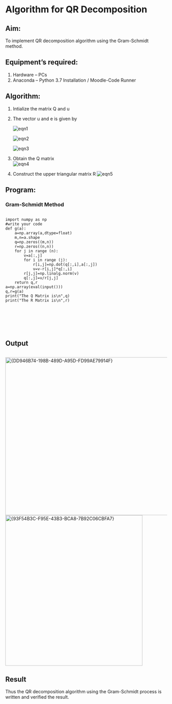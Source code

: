 # Algorithm for QR Decomposition
## Aim:
To implement QR decomposition algorithm using the Gram-Schmidt method.
## Equipment’s required:
1.	Hardware – PCs
2.	Anaconda – Python 3.7 Installation / Moodle-Code Runner
## Algorithm:
1.	Intialize the matrix Q and u
2.	The vector u and e is given by

    ![eqn1](./ex4.jpg)

    ![eqn2](./ex6.jpg)

    ![eqn3](./ex3.jpg)

3.	Obtain the Q matrix   
    ![eqn4](./ex1.jpg)
4.	Construct the upper triangular matrix R
    ![eqn5](./ex2.jpg)



## Program:
### Gram-Schmidt Method
```

import numpy as np
#write your code 
def g(a):
    a=np.array(a,dtype=float)
    m,n=a.shape
    q=np.zeros((m,n))
    r=np.zeros((n,n))
    for j in range (n):
        v=a[:,j]
        for i in range (j):
            r[i,j]=np.dot(q[:,i],a[:,j])
            v=v-r[i,j]*q[:,i]
        r[j,j]=np.linalg.norm(v)
        q[:,j]=v/r[j,j]
    return q,r
a=np.array(eval(input()))
q,r=g(a)
print("The Q Matrix is\n",q)
print("The R Matrix is\n",r)
    






```

## Output
```

```
<img width="850" height="492" alt="{DD946B74-198B-489D-A95D-FD99AE79914F}" src="https://github.com/user-attachments/assets/4e3e63d9-ca85-47a9-8948-629606e46f12" />
<img width="427" height="469" alt="{93F54B3C-F95E-43B3-BCA8-7B92C06CBFA7}" src="https://github.com/user-attachments/assets/5d9bb850-67da-4f1d-8408-15f41a9c9e0a" />


## Result
Thus the QR decomposition algorithm using the Gram-Schmidt process is written and verified the result.

